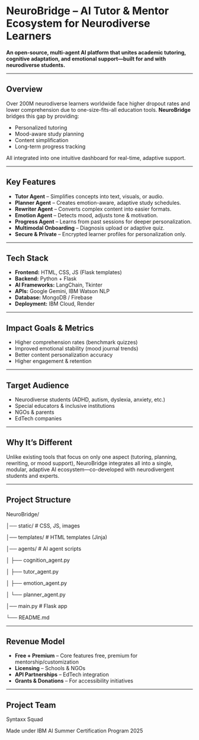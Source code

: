 # NeuroBridge – AI Tutor & Mentor Ecosystem for Neurodiverse Learners

**An open-source, multi-agent AI platform that unites academic tutoring, cognitive adaptation, and emotional support—built for and with neurodiverse students.**

---

## Overview
Over 200M neurodiverse learners worldwide face higher dropout rates and lower comprehension due to one-size-fits-all education tools. **NeuroBridge** bridges this gap by providing:  
- Personalized tutoring  
- Mood-aware study planning  
- Content simplification  
- Long-term progress tracking  

All integrated into one intuitive dashboard for real-time, adaptive support.

---

## Key Features
- **Tutor Agent** – Simplifies concepts into text, visuals, or audio.  
- **Planner Agent** – Creates emotion-aware, adaptive study schedules.  
- **Rewriter Agent** – Converts complex content into easier formats.  
- **Emotion Agent** – Detects mood, adjusts tone & motivation.  
- **Progress Agent** – Learns from past sessions for deeper personalization.  
- **Multimodal Onboarding** – Diagnosis upload or adaptive quiz.  
- **Secure & Private** – Encrypted learner profiles for personalization only.

---

## Tech Stack
- **Frontend:** HTML, CSS, JS (Flask templates)  
- **Backend:** Python + Flask  
- **AI Frameworks:** LangChain, Tkinter  
- **APIs:** Google Gemini, IBM Watson NLP  
- **Database:** MongoDB / Firebase  
- **Deployment:** IBM Cloud, Render  

---

## Impact Goals & Metrics
- Higher comprehension rates (benchmark quizzes)  
- Improved emotional stability (mood journal trends)  
- Better content personalization accuracy  
- Higher engagement & retention  

---

## Target Audience
- Neurodiverse students (ADHD, autism, dyslexia, anxiety, etc.)  
- Special educators & inclusive institutions  
- NGOs & parents  
- EdTech companies  

---

## Why It’s Different
Unlike existing tools that focus on only one aspect (tutoring, planning, rewriting, or mood support), NeuroBridge integrates all into a single, modular, adaptive AI ecosystem—co-developed with neurodivergent students and experts.

---

## Project Structure
NeuroBridge/

│── static/ # CSS, JS, images

│── templates/ # HTML templates (Jinja)

│── agents/ # AI agent scripts

│ ├── cognition_agent.py

│ ├── tutor_agent.py

│ ├── emotion_agent.py

│ └── planner_agent.py

│── main.py # Flask app

└── README.md


---

## Revenue Model
- **Free + Premium** – Core features free, premium for mentorship/customization  
- **Licensing** – Schools & NGOs  
- **API Partnerships** – EdTech integration  
- **Grants & Donations** – For accessibility initiatives  

---

## Project Team
Syntaxx Squad

Made under IBM AI Summer Certification Program 2025
